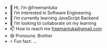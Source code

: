 - 👋 Hi, I’m @freemanluka
- 👀 I’m interested in Software Engineering
- 🌱 I’m currently learning JavaScript Backend
- 💞️ I’m looking to collaborate on my learning
- 📫 How to reach me freemanluka@gmail.com
- 😄 Pronouns: Brother
- ⚡ Fun fact: ...

<!---
freemanluka/freemanluka is a ✨ special ✨ repository because its `README.md` (this file) appears on your GitHub profile.
You can click the Preview link to take a look at your changes.
--->
